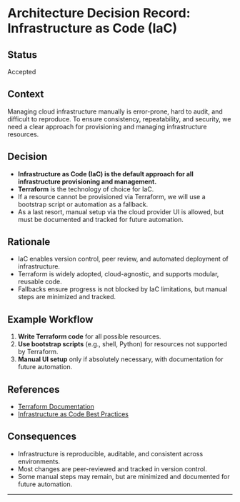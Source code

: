 # Architecture Decision Record: Infrastructure as Code (IaC)

## Status
Accepted

## Context
Managing cloud infrastructure manually is error-prone, hard to audit, and difficult to reproduce. To ensure consistency, repeatability, and security, we need a clear approach for provisioning and managing infrastructure resources.

## Decision
- **Infrastructure as Code (IaC) is the default approach for all infrastructure provisioning and management.**
- **Terraform** is the technology of choice for IaC.
- If a resource cannot be provisioned via Terraform, we will use a bootstrap script or automation as a fallback.
- As a last resort, manual setup via the cloud provider UI is allowed, but must be documented and tracked for future automation.

## Rationale
- IaC enables version control, peer review, and automated deployment of infrastructure.
- Terraform is widely adopted, cloud-agnostic, and supports modular, reusable code.
- Fallbacks ensure progress is not blocked by IaC limitations, but manual steps are minimized and tracked.

## Example Workflow
1. **Write Terraform code** for all possible resources.
2. **Use bootstrap scripts** (e.g., shell, Python) for resources not supported by Terraform.
3. **Manual UI setup** only if absolutely necessary, with documentation for future automation.

## References
- [Terraform Documentation](https://www.terraform.io/docs/index.html)
- [Infrastructure as Code Best Practices](https://learn.hashicorp.com/collections/terraform/best-practices)

## Consequences
- Infrastructure is reproducible, auditable, and consistent across environments.
- Most changes are peer-reviewed and tracked in version control.
- Some manual steps may remain, but are minimized and documented for future automation.

---
